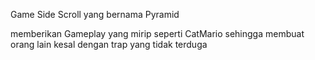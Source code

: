 Game Side Scroll yang bernama Pyramid

memberikan Gameplay yang mirip seperti CatMario sehingga membuat orang lain kesal dengan trap yang tidak terduga 

